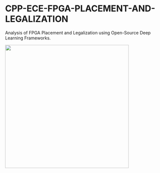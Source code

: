 # CPP-ECE-FPGA-PLACEMENT-AND-LEGALIZATION
Analysis of FPGA Placement and Legalization using Open-Source Deep Learning Frameworks.

<img src='./NexysA7-100T.jpg' width='400'>

